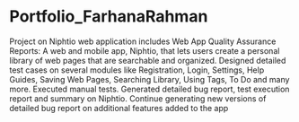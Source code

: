 # Portfolio_FarhanaRahman
Project on Niphtio web application includes Web App Quality Assurance Reports: 
A web and mobile app, Niphtio, that lets users create a personal library of web pages that are searchable and organized. Designed detailed test cases on several modules like Registration, Login, Settings, Help Guides, Saving Web Pages, Searching Library, Using Tags, To Do and many more. Executed manual tests. Generated detailed bug report, test execution report and summary on Niphtio.
Continue generating new versions of detailed bug report on additional features added to the app 
